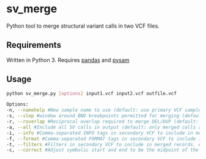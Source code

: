 # sv_merge
Python tool to merge structural variant calls in two VCF files.

## Requirements
Written in Python 3. Requires [pandas](https://pandas.pydata.org/) and [pysam](https://pysam.readthedocs.io/en/latest/api.html)

## Usage
```bash
python sv_merge.py [options] input1.vcf input2.vcf outfile.vcf

Options:
-n, --namehelp #New sample name to use (default: use primary VCF sample name)
-s, --slop #window around BND breakpoints permitted for merging (default: no slop)
-r, --roverlap #Reciprocal overlap required to merge DEL/DUP (default: 100 percent overlap)
-a, --all #Include all SV calls in output (default: only merged calls are included)
-i, --info #Comma-separated INFO tags in secondary VCF to include in merged records. eg: +ABC/ABC will be added, -ABC will be skipped (default: all new tags)
-f, --format #Comma-separated FORMAT tags in secondary VCF to include in merged records. eg: +ABC/ABC will be added, -ABC will be skipped (default: all new tags; gt field is not added)
-t, --filters #Filters in secondary VCF to include in merged records. eg: +ABC will be added, -ABC will be skipped (default: all new filters)
-c, --correct #Adjust symbolic start and end to be the midpoint of the merged records and add IMPRECISE and CIPOS info tags (default: keep primary record coordinates)
